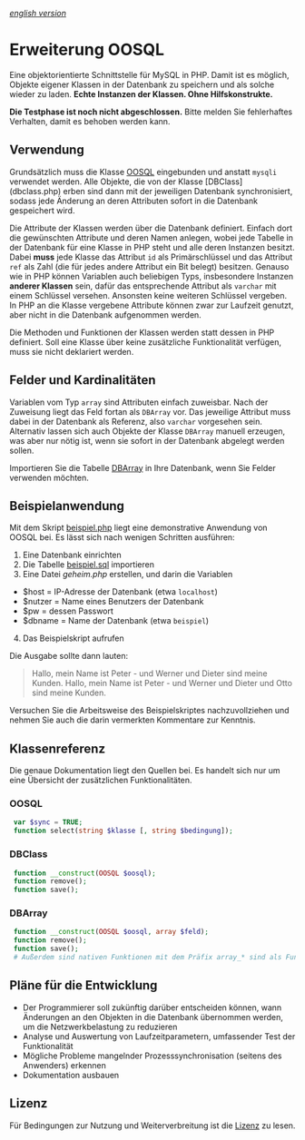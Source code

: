 *[english version](README.en.md)*

Erweiterung OOSQL
=================

Eine objektorientierte Schnittstelle für MySQL in PHP. Damit ist es möglich, Objekte eigener Klassen in der Datenbank zu speichern und als solche
wieder zu laden. **Echte Instanzen der Klassen. Ohne Hilfskonstrukte.**

**Die Testphase ist noch nicht abgeschlossen.** Bitte melden Sie fehlerhaftes Verhalten, damit es behoben werden kann.

Verwendung
----------

Grundsätzlich muss die Klasse [OOSQL](oosql.php) eingebunden und anstatt `mysqli` verwendet werden. Alle Objekte, die von der Klasse [DBClass]
(dbclass.php) erben sind dann mit der jeweiligen Datenbank synchronisiert, sodass jede Änderung an deren Attributen sofort in die Datenbank
gespeichert wird.

Die Attribute der Klassen werden über die Datenbank definiert. Einfach dort die gewünschten Attribute und deren Namen anlegen, wobei jede
Tabelle in der Datenbank für eine Klasse in PHP steht und alle deren Instanzen besitzt. Dabei **muss** jede Klasse das Attribut `id` als
Primärschlüssel und das Attribut `ref` als Zahl (die für jedes andere Attribut ein Bit belegt) besitzen. Genauso wie in PHP können Variablen auch
beliebigen Typs, insbesondere Instanzen **anderer Klassen** sein, dafür das entsprechende Attribut als `varchar` mit einem Schlüssel versehen.
Ansonsten keine weiteren Schlüssel vergeben. In PHP an die Klasse vergebene Attribute können zwar zur Laufzeit genutzt, aber nicht in die
Datenbank aufgenommen werden.

Die Methoden und Funktionen der Klassen werden statt dessen in PHP definiert. Soll eine Klasse über keine zusätzliche Funktionalität verfügen,
muss sie nicht deklariert werden.

Felder und Kardinalitäten
-------------------------

Variablen vom Typ `array` sind Attributen einfach zuweisbar. Nach der Zuweisung liegt das Feld fortan als `DBArray` vor. Das jeweilige Attribut
muss dabei in der Datenbank als Referenz, also `varchar` vorgesehen sein. Alternativ lassen sich auch Objekte der Klasse `DBArray` manuell
erzeugen, was aber nur nötig ist, wenn sie sofort in der Datenbank abgelegt werden sollen.

Importieren Sie die Tabelle [DBArray](dbarray.sql) in Ihre Datenbank, wenn Sie Felder verwenden möchten.

Beispielanwendung
-----------------

Mit dem Skript [beispiel.php](beispiel.php) liegt eine demonstrative Anwendung von OOSQL bei. Es lässt sich nach wenigen Schritten ausführen:
 1. Eine Datenbank einrichten
 2. Die Tabelle [beispiel.sql](beispiel.sql) importieren
 3. Eine Datei *geheim.php* erstellen, und darin die Variablen
  - $host = IP-Adresse der Datenbank (etwa `localhost`)
  - $nutzer = Name eines Benutzers der Datenbank
  - $pw = dessen Passwort
  - $dbname = Name der Datenbank (etwa `beispiel`)
 4. Das Beispielskript aufrufen

Die Ausgabe sollte dann lauten:

> Hallo, mein Name ist Peter - und Werner und Dieter sind meine Kunden.
> Hallo, mein Name ist Peter - und Werner und Dieter und Otto sind meine Kunden.

Versuchen Sie die Arbeitsweise des Beispielskriptes nachzuvollziehen und nehmen Sie auch die darin vermerkten Kommentare zur Kenntnis.

Klassenreferenz
---------------

Die genaue Dokumentation liegt den Quellen bei. Es handelt sich nur um eine Übersicht der zusätzlichen Funktionalitäten.

### OOSQL

```php
 var $sync = TRUE;
 function select(string $klasse [, string $bedingung]);
```

### DBClass

```php
 function __construct(OOSQL $oosql);
 function remove();
 function save();
```

### DBArray

```php
 function __construct(OOSQL $oosql, array $feld);
 function remove();
 function save();
 # Außerdem sind nativen Funktionen mit dem Präfix array_* sind als Funktionen ohne Präfix implementiert (z.B. $dbarray->push())
```

Pläne für die Entwicklung
-------------------------

- Der Programmierer soll zukünftig darüber entscheiden können, wann Änderungen an den Objekten in die Datenbank übernommen werden, um die
Netzwerkbelastung zu reduzieren
- Analyse und Auswertung von Laufzeitparametern, umfassender Test der Funktionalität
- Mögliche Probleme mangelnder Prozesssynchronisation (seitens des Anwenders) erkennen
- Dokumentation ausbauen

Lizenz
------

Für Bedingungen zur Nutzung und Weiterverbreitung ist die [Lizenz](lizenz) zu lesen.